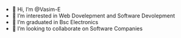 - 👋 Hi, I’m @Vasim-E
- 👀 I’m interested in Web Dovelepment and Software Devolepment
- 🌱 I’m graduated in Bsc Electronics
- 💞️ I’m looking to collaborate on Software Companies

<!---
Vasim-E/Vasim-E is a ✨ special ✨ repository because its `README.md` (this file) appears on your GitHub profile.
You can click the Preview link to take a look at your changes.
--->
